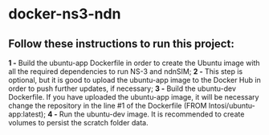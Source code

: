 # docker-ns3-ndn
## Follow these instructions to run this project:

**1 -** Build the ubuntu-app Dockerfile in order to create the Ubuntu image with all the required dependencies to run NS-3 and ndnSIM;
**2 -** This step is optional, but it is good to upload the ubuntu-app image to the Docker Hub in order to push further updates, if necessary;
**3 -** Build the ubuntu-dev Dockerfile. If you have uploaded the ubuntu-app image, it will be necessary change the repository in the line #1 of the Dockerfile (FROM lntosi/ubuntu-app:latest);
**4 -** Run the ubuntu-dev image. It is recommended to create volumes to persist the scratch folder data.
